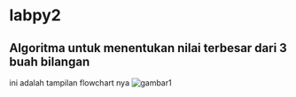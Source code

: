 # labpy2
## Algoritma untuk menentukan nilai terbesar dari 3 buah bilangan 
ini adalah tampilan flowchart nya 
![gambar1](ss/ss1.PNG)